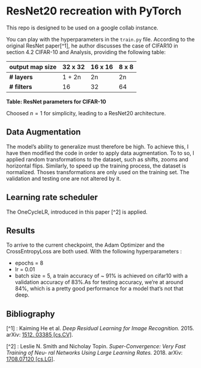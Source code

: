 # ResNet20 recreation with PyTorch

This repo is designed to be used on a google collab instance.

You can play with the hyperparameters in the `train.py` file. 
According to the original ResNet paper[^1], he author discusses the case of CIFAR10 in section 4.2 CIFAR-10 and Analysis, providing the following table:

| **output map size** | **32 x 32** | **16 x 16** | **8 x 8** |
|---------------------|-------------|-------------|-----------|
| **# layers**        | 1 + 2n      | 2n          | 2n        |
| **# filters**       | 16          | 32          | 64        |

**Table: ResNet parameters for CIFAR-10**

Choosed $n=1$ for simplicity, leading to a ResNet20 architecture.

## Data Augmentation
The model’s ability to generalize must therefore be high.
To achieve this, I have then modified the code in order to apply data augmentation. To to so, I applied random transformations to the dataset, such as shifts, zooms and horizontal flips. Similarly, to speed up the training process, the dataset is normalized. Thoses transformations are only used on the training set. The validation and testing one are not altered by it.

## Learning rate scheduler
The OneCycleLR, introduced in this paper [^2] is applied.

## Results
To arrive to the current checkpoint, the Adam Optimizer and the CrossEntropyLoss are both used. With the following hyperparameters : 
- epochs = 8
- lr = 0.01
- batch size = 5,
  a train accuracy of ~ 91% is achieved on cifar10 with a validation accuracy of 83%.As for testing accuracy, we’re at around 84%, which is a pretty good performance for a model that’s not that deep.
  
## Bibliography
[^1] : Kaiming He et al. *Deep Residual Learning for Image Recognition.* 2015. arXiv: [1512. 03385 [cs.CV]](https://arxiv.org/abs/1512.03385).

[^2] : Leslie N. Smith and Nicholay Topin. *Super-Convergence: Very Fast Training of Neu- ral Networks Using Large Learning Rates.* 2018. arXiv: [1708.07120 [cs.LG]](https://arxiv.org/abs/1708.07120).
